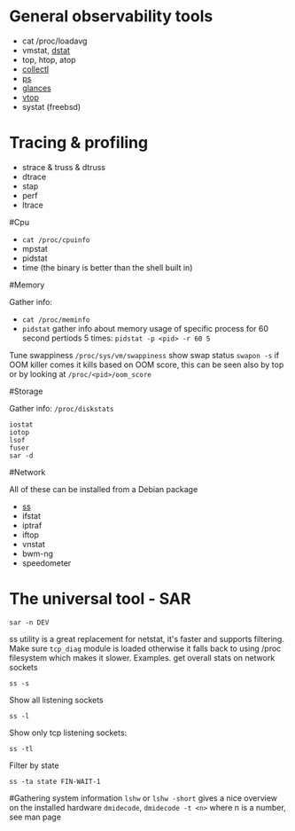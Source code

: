 # General observability tools

* cat /proc/loadavg
* vmstat, [dstat](http://dag.wiee.rs/home-made/dstat/)
* top, htop, atop
* [collectl](http://collectl.sourceforge.net/)
* [ps](https://github.com/fxlv/docs/blob/master/ps.md)
* [glances](https://github.com/nicolargo/glances)
* [vtop](https://parall.ax/vtop)
* systat (freebsd)

# Tracing & profiling
* strace & truss & dtruss
* dtrace
* stap
* perf
* ltrace

#Cpu
* `cat /proc/cpuinfo`
* mpstat
* pidstat
* time (the binary is better than the shell built in)

#Memory

Gather info: 
*  `cat /proc/meminfo`
* `pidstat` gather info about memory usage of specific process for 60 second pertiods 5 times: `pidstat -p <pid> -r 60 5`

Tune swappiness `/proc/sys/vm/swappiness`
show swap status
`swapon -s`
if OOM killer comes it kills based on OOM score, this can be seen also by top or by looking at `/proc/<pid>/oom_score`

#Storage

Gather info: `/proc/diskstats`
```
iostat
iotop
lsof
fuser
sar -d
```

#Network

All of these can be installed from a Debian package
* [ss](http://www.cyberciti.biz/files/ss.html) 
* ifstat
* iptraf
* iftop
* vnstat
* bwm-ng
* speedometer

# The universal tool - SAR

```
sar -n DEV
```
ss utility is a great replacement for netstat, it's faster and supports filtering.
Make sure `tcp_diag` module is loaded otherwise it falls back to using /proc filesystem which makes it slower.
Examples.
get overall stats on network sockets

```
ss -s
```

Show all listening sockets
```
ss -l
```

Show  only tcp listening sockets:
```
ss -tl
```

Filter by state
```
ss -ta state FIN-WAIT-1
```


#Gathering system information
`lshw` or `lshw -short` gives a nice overview on the installed hardware
`dmidecode`, `dmidecode -t <n>` where n is a number, see man page
